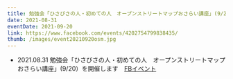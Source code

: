 ```yaml
---
title: 勉強会「ひさびさの人・初めての人　オープンストリートマップおさらい講座」(9/20）を開催します
date: 2021-08-31
eventDate: 2021-09-20
link: https://www.facebook.com/events/4202754799838435/
thumb: /images/event20210920osm.jpg
---
```

- 2021.08.31 勉強会「ひさびさの人・初めての人　オープンストリートマップおさらい講座」(9/20）を開催します　[FBイベント](https://www.facebook.com/events/4202754799838435/)
